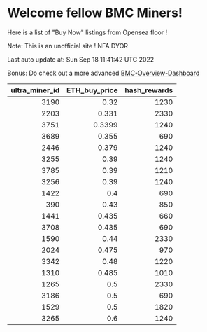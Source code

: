 # Welcome fellow BMC Miners!
Here is a list of "Buy Now" listings from Opensea floor !

Note: This is an unofficial site ! NFA DYOR

Last auto update at: Sun Sep 18 11:41:42 UTC 2022

Bonus: Do check out a more advanced [BMC-Overview-Dashboard](https://dune.com/defifunk/BMC-Overview-Dashboard)


|   ultra_miner_id |   ETH_buy_price |   hash_rewards |
|-----------------:|----------------:|---------------:|
|             3190 |          0.32   |           1230 |
|             2203 |          0.331  |           2330 |
|             3751 |          0.3399 |           1240 |
|             3689 |          0.355  |            690 |
|             2446 |          0.379  |           1240 |
|             3255 |          0.39   |           1240 |
|             3785 |          0.39   |           1210 |
|             3256 |          0.39   |           1240 |
|             1422 |          0.4    |            690 |
|              390 |          0.43   |            850 |
|             1441 |          0.435  |            660 |
|             3708 |          0.435  |            690 |
|             1590 |          0.44   |           2330 |
|             2024 |          0.475  |            970 |
|             3342 |          0.48   |           1220 |
|             1310 |          0.485  |           1010 |
|             1265 |          0.5    |           2330 |
|             3186 |          0.5    |            690 |
|             1529 |          0.5    |           1820 |
|             3265 |          0.6    |           1240 |